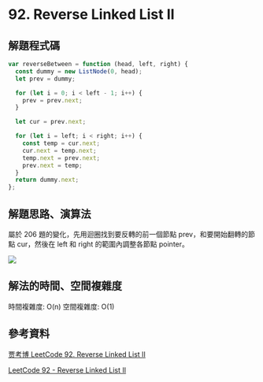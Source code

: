 # 92. Reverse Linked List II

## 解題程式碼

```javascript
var reverseBetween = function (head, left, right) {
  const dummy = new ListNode(0, head);
  let prev = dummy;

  for (let i = 0; i < left - 1; i++) {
    prev = prev.next;
  }

  let cur = prev.next;

  for (let i = left; i < right; i++) {
    const temp = cur.next;
    cur.next = temp.next;
    temp.next = prev.next;
    prev.next = temp;
  }
  return dummy.next;
};
```

## 解題思路、演算法

屬於 206 題的變化，先用迴圈找到要反轉的前一個節點 prev，和要開始翻轉的節點 cur，然後在 left 和 right 的範圍內調整各節點 pointer。

![](https://upload.cc/i1/2024/04/06/y1jIN5.png)

## 解法的時間、空間複雜度

時間複雜度: O(n)
空間複雜度: O(1)

## 參考資料

[贾考博 LeetCode 92. Reverse Linked List II](https://youtu.be/ecZ-_NqWRBo)

[LeetCode 92 - Reverse Linked List II](https://blog.justin0u0.com/LeetCode-Reverse-Linked-List-II/)
